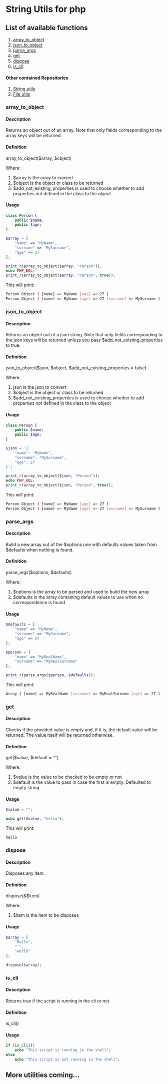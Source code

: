 # String Utils for php

## List of available functions

1) [array_to_object](#array_to_object)
2) [json_to_object](#json_to_object)
3) [parse_args](#parse_args)
4) [get](#get)
5) [dispose](#dispose)
6) [is_cli](#is_cli)

#### Other contained Repositories

1) [String utils](https://github.com/ThomasSquall/PHPStringUtils)
1) [File utils](https://github.com/ThomasSquall/PHPFileUtils)

### array_to_object

#### Description

Returns an object out of an array.
Note that only fields corresponding to the array keys will be returned.

#### Definition

array_to_object($array, $object)

Where:
1) $array is the array to convert
2) $object is the object or class to be returned
3) $add_not_existing_properties is used to choose whether to add properties not defined in the class to the object

#### Usage

``` php
class Person {
    public $name;
    public $age;
}

$array = [
    "name" => "MyName",
    "surname" => "MySurname",
    "age" => 27
];

print_r(array_to_object($array, "Person"));
echo PHP_EOL;
print_r(array_to_object($array, "Person", true));
```

This will print:

``` sh
Person Object ( [name] => MyName [age] => 27 ) 
Person Object ( [name] => MyName [age] => 27 [surname] => MySurname )
```

### json_to_object

#### Description

Returns an object out of a json string.
Note that only fields corresponding to the json keys will be returned  unless you pass $add_not_existing_properties to true.

#### Definition

json_to_object($json, $object, $add_not_existing_properties = false)

Where:
1) json is the json to convert
2) $object is the object or class to be returned
3) $add_not_existing_properties is used to choose whether to add properties not defined in the class to the object

#### Usage

``` php
class Person {
    public $name;
    public $age;
}

$json = '{
    "name": "MyName",
    "surname": "MySurname",
    "age": 27
}';

print_r(array_to_object($json, "Person"));
echo PHP_EOL;
print_r(array_to_object($json, "Person", true));
```

This will print:

``` sh
Person Object ( [name] => MyName [age] => 27 ) 
Person Object ( [name] => MyName [age] => 27 [surname] => MySurname )
```

### parse_args

#### Description

Build a new array out of the $options one with defaults values taken from $defaults when nothing is found.

#### Definition

parse_args($options, $defaults)

Where:
1) $options is the array to be parsed and used to build the new array
2) $defaults is the array containing default values to use when no correspondence is found

#### Usage

``` php
$defaults = [
    "name" => "MyName",
    "surname" => "MySurname",
    "age" => 27
];

$person = [
    "name" => "MyRealName",
    "surname" => "MyRealSurname"
];

print_r(parse_args($person, $defaults));
```

This will print:

``` sh
Array ( [name] => MyRealName [surname] => MyRealSurname [age] => 27 )
```

### get

#### Description
Checks if the provided value is empty and, if it is, the default value will be returned. The value itself will be returned otherwise.

#### Definition

get($value, $default = "")

Where:
1) $value is the value to be checked to be empty or not
2) $default is the value to pass in case the first is empty. Defaulted to empty string

#### Usage

``` php
$value = "";

echo get($value, "hello");
```

This will print:

``` sh
hello
```

### dispose

#### Description

Disposes any item.

#### Definition

dispose(&$item)

Where:
1) $item is the item to be disposes

#### Usage

``` php
$array = [
    "Hello",
    " ",
    "world"
];

dispose($array);
```

### is_cli

#### Description

Returns true if the script is running in the cli or not.

#### Definition

is_cli()

#### Usage

``` php
if (is_cli())
    echo "This script is running in the shell";
else
    echo "This script is not running in the shell";
```

## More utilities coming...
